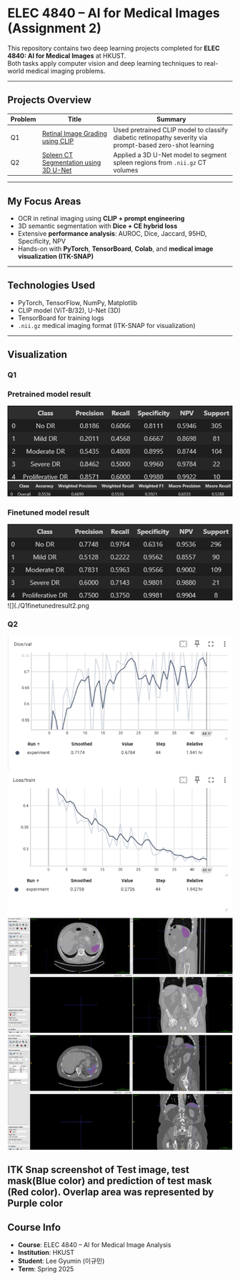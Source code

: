 # ELEC 4840 – AI for Medical Images (Assignment 2)

This repository contains two deep learning projects completed for **ELEC 4840: AI for Medical Images** at HKUST.  
Both tasks apply computer vision and deep learning techniques to real-world medical imaging problems.

---

## Projects Overview

| Problem | Title | Summary |
|--------|-------|---------|
| Q1 | [Retinal Image Grading using CLIP](./hw2q1) | Used pretrained CLIP model to classify diabetic retinopathy severity via prompt-based zero-shot learning |
| Q2 | [Spleen CT Segmentation using 3D U-Net](./hw2q2) | Applied a 3D U-Net model to segment spleen regions from `.nii.gz` CT volumes |

---

## My Focus Areas

-  OCR in retinal imaging using **CLIP + prompt engineering**
-  3D semantic segmentation with **Dice + CE hybrid loss**
-  Extensive **performance analysis**: AUROC, Dice, Jaccard, 95HD, Specificity, NPV
-  Hands-on with **PyTorch**, **TensorBoard**, **Colab**, and **medical image visualization (ITK-SNAP)**

---

## Technologies Used

- PyTorch, TensorFlow, NumPy, Matplotlib
- CLIP model (ViT-B/32), U-Net (3D)
- TensorBoard for training logs
- `.nii.gz` medical imaging format (ITK-SNAP for visualization)

---
## Visualization
### Q1
### Pretrained model result
![Pretrained model](./Q1pretrainedresult1.png)
![](./Q1pretrainedresult2.png)

### Finetuned model result
![Finetuned model](./Q1finetunedresult1.png)
![](./Q1finetunedresult2.png

### Q2
![Dice/Val](./dice_val_graph.png)
![Loss](./loss_train_graph.png)
![Spleen Prediction Sample](./Spleen_Prediction_52.png)
![Spleen Prediction Sample](./Spleen_Prediction_53.png)

ITK Snap screenshot of Test image, test mask(Blue color) and 
prediction of test mask (Red color). Overlap area was represented by Purple color
---

## Course Info

-  **Course**: ELEC 4840 – AI for Medical Image Analysis  
-  **Institution**: HKUST  
-  **Student**: Lee Gyumin (이규민)  
-  **Term**: Spring 2025  
